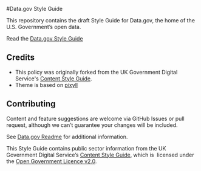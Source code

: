 #Data.gov Style Guide

This repository contains the draft Style Guide for Data.gov, the home of the U.S. Government’s open data. 

Read the [Data.gov Style Guide](https://github.com/GSA/data.gov-styleguide/blob/gh-pages/index.md)


## Credits   

* This policy was originally forked from the UK Government Digital Service's [Content Style Guide](https://www.gov.uk/design-principles/style-guide). 
* Theme is based on [pixyll](https://github.com/johnotander/pixyll)

  
## Contributing

Content and feature suggestions are welcome via GitHub Issues or pull request, although we can’t guarantee your changes will be included.

See [Data.gov Readme](https://github.com/GSA/data.gov/blob/master/README.md) for additional information.

This Style Guide contains public sector information from the UK Government Digital Service’s [Content Style Guide](https://www.gov.uk/design-principles/style-guide), which is  licensed under the [Open Government Licence v2.0](https://www.nationalarchives.gov.uk/doc/open-government-licence/version/2/). 
